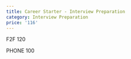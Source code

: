 ```yaml
---
title: Career Starter - Interview Preparation
category: Interview Preparation
price: '116'
---
```

F2F 120 

PHONE 100

